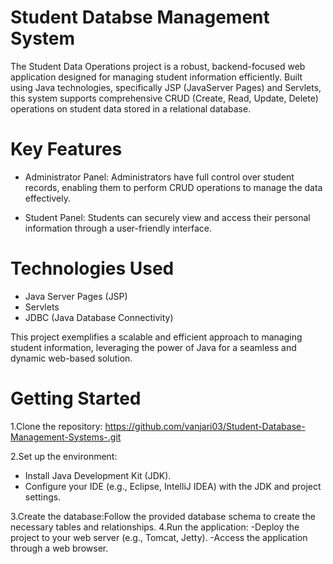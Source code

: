 # Student Databse Management System

The Student Data Operations project is a robust, backend-focused web application designed for managing student information efficiently. Built using Java technologies, specifically JSP (JavaServer Pages) and Servlets, this system supports comprehensive CRUD (Create, Read, Update, Delete) operations on student data stored in a relational database.

# **Key Features**<br>
* Administrator Panel: Administrators have full control over student records, enabling them to perform CRUD operations to manage the data effectively.

* Student Panel: Students can securely view and access their personal information through a user-friendly interface.

# **Technologies Used**<br>
* Java Server Pages (JSP)
* Servlets
* JDBC (Java Database Connectivity)

This project exemplifies a scalable and efficient approach to managing student information, leveraging the power of Java for a seamless and dynamic web-based solution.

# **Getting Started**
1.Clone the repository:
  https://github.com/vanjari03/Student-Database-Management-Systems-.git

2.Set up the environment:
- Install Java Development Kit (JDK).
- Configure your IDE (e.g., Eclipse, IntelliJ IDEA) with the JDK and project settings.
  
3.Create the database:Follow the provided database schema to create the necessary tables and relationships.
4.Run the application:
-Deploy the project to your web server (e.g., Tomcat, Jetty).
-Access the application through a web browser.
